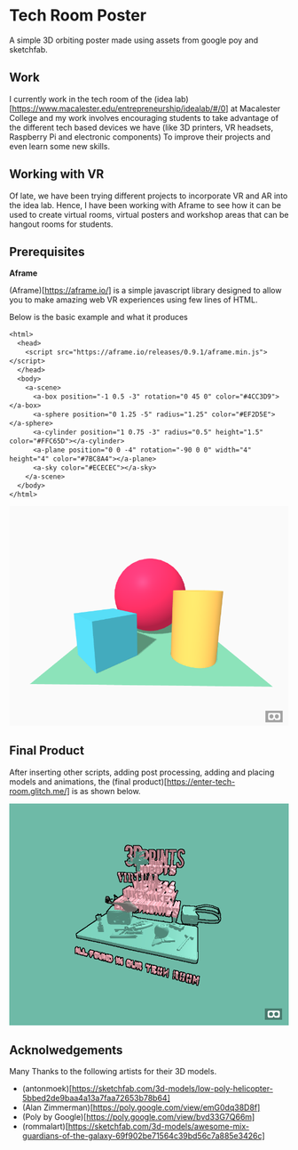 # Tech Room Poster

A simple 3D orbiting poster made using assets from google poy and sketchfab.

## Work

I currently work in the tech room of the (idea lab)[https://www.macalester.edu/entrepreneurship/idealab/#/0] at Macalester College and my work involves encouraging students to take
advantage of the different tech based devices we have (like 3D printers, VR headsets, Raspberry Pi and electronic components)
To improve their projects and even learn some new skills.

## Working with VR

Of late, we have been trying different projects to incorporate VR and AR into the idea lab. Hence, I have been working with Aframe to see how it can be 
used to create virtual rooms, virtual posters and workshop areas that can be hangout rooms for students.

## Prerequisites

**Aframe**

(Aframe)[https://aframe.io/] is a simple javascript library designed to allow you to make amazing web VR experiences using 
few lines of HTML.

Below is the basic example and what it produces

```
<html>
  <head>
    <script src="https://aframe.io/releases/0.9.1/aframe.min.js"></script>
  </head>
  <body>
    <a-scene>
      <a-box position="-1 0.5 -3" rotation="0 45 0" color="#4CC3D9"></a-box>
      <a-sphere position="0 1.25 -5" radius="1.25" color="#EF2D5E"></a-sphere>
      <a-cylinder position="1 0.75 -3" radius="0.5" height="1.5" color="#FFC65D"></a-cylinder>
      <a-plane position="0 0 -4" rotation="-90 0 0" width="4" height="4" color="#7BC8A4"></a-plane>
      <a-sky color="#ECECEC"></a-sky>
    </a-scene>
  </body>
</html>
```
![Introduction Example](Introduction.PNG)

## Final Product

After inserting other scripts, adding post processing, adding and placing models and animations, the (final product)[https://enter-tech-room.glitch.me/] is as shown below.

![Final Product](Capture.PNG)

## Acknolwedgements

Many Thanks to the following artists for their 3D models.

* (antonmoek)[https://sketchfab.com/3d-models/low-poly-helicopter-5bbed2de9baa4a13a7faa72653b78b64]
* (Alan Zimmerman)[https://poly.google.com/view/emG0dq38D8f]
* (Poly by Google)[https://poly.google.com/view/bvd33G7Q66m]
* (rommalart)[https://sketchfab.com/3d-models/awesome-mix-guardians-of-the-galaxy-69f902be71564c39bd56c7a885e3426c]
